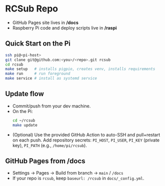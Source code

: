 # RCSub Repo

- GitHub Pages site lives in **/docs**
- Raspberry Pi code and deploy scripts live in **/raspi**

## Quick Start on the Pi
```bash
ssh pi@<pi-host>
git clone git@github.com:<you>/<repo>.git rcsub
cd rcsub
make setup   # installs pigpio, creates venv, installs requirements
make run     # run foreground
make service # install as systemd service
```

## Update flow
- Commit/push from your dev machine.
- On the Pi:
  ```bash
  cd ~/rcsub
  make update
  ```
- (Optional) Use the provided GitHub Action to auto-SSH and pull+restart on each push. Add repository secrets: `PI_HOST`, `PI_USER`, `PI_KEY` (private key), `PI_PATH` (e.g., `/home/pi/rcsub`).

## GitHub Pages from /docs
- Settings → Pages → Build from branch → `main` / `/docs`
- If your repo is `rcsub`, keep `baseurl: /rcsub` in `docs/_config.yml`.
